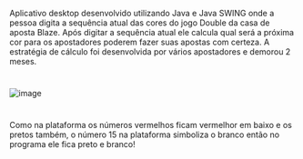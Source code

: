 Aplicativo desktop desenvolvido utilizando Java e Java SWING onde a pessoa digita a sequência atual das cores do jogo Double da casa de aposta Blaze. 
Após digitar a sequência atual ele calcula qual será a próxima cor para os apostadores poderem fazer suas apostas com certeza. 
A estratégia de cálculo foi desenvolvida por vários apostadores e demorou 2 meses.
#
![image](https://github.com/marostegaf/Blaze/assets/103620713/15e9f79e-2402-4aaf-aefc-e4806048f845)
#
Como na plataforma os números vermelhos ficam vermelhor em baixo e os pretos também, o número 15 na plataforma simboliza o branco então no programa ele fica preto e branco!
